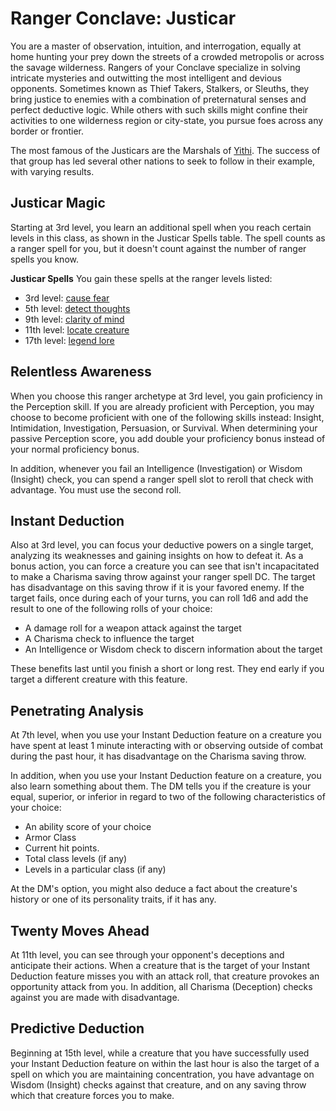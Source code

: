 # Ranger Conclave: Justicar
You are a master of observation, intuition, and interrogation, equally at home hunting your prey down the streets of a crowded metropolis or across the savage wilderness. Rangers of your Conclave specialize in solving intricate mysteries and outwitting the most intelligent and devious opponents. Sometimes known as Thief Takers, Stalkers, or Sleuths, they bring justice to enemies with a combination of preternatural senses and perfect deductive logic. While others with such skills might confine their activities to one wilderness region or city-state, you pursue foes across any border or frontier.

The most famous of the Justicars are the Marshals of [Yithi](../../Nations/Yithi.md). The success of that group has led several other nations to seek to follow in their example, with varying results.

## Justicar Magic
Starting at 3rd level, you learn an additional spell when you reach certain levels in this class, as shown in the Justicar Spells table. The spell counts as a ranger spell for you, but it doesn't count against the number of ranger spells you know.

**Justicar Spells**
You gain these spells at the ranger levels listed:
* 3rd level: [cause fear](../../Magic/Spells/cause-fear.md)
* 5th level: [detect thoughts]()
* 9th level: [clarity of mind]()
* 11th level: [locate creature]() 
* 17th level: [legend lore]()

## Relentless Awareness
When you choose this ranger archetype at 3rd level, you gain proficiency in the Perception skill. If you are already proficient with Perception, you may choose to become proficient with one of the following skills instead: Insight, Intimidation, Investigation, Persuasion, or Survival. When determining your passive Perception score, you add double your proficiency bonus instead of your normal proficiency bonus.

In addition, whenever you fail an Intelligence (Investigation) or Wisdom (Insight) check, you can spend a ranger spell slot to reroll that check with advantage. You must use the second roll.

## Instant Deduction
Also at 3rd level, you can focus your deductive powers on a single target, analyzing its weaknesses and gaining insights on how to defeat it. As a bonus action, you can force a creature you can see that isn't incapacitated to make a Charisma saving throw against your ranger spell DC. The target has disadvantage on this saving throw if it is your favored enemy. If the target fails, once during each of your turns, you can roll 1d6 and add the result to one of the following rolls of your choice:
* A damage roll for a weapon attack against the target
* A Charisma check to influence the target
* An Intelligence or Wisdom check to discern information about the target

These benefits last until you finish a short or long rest. They end early if you target a different creature with this feature.

## Penetrating Analysis
At 7th level, when you use your Instant Deduction feature on a creature you have spent at least 1 minute interacting with or observing outside of combat during the past hour, it has disadvantage on the Charisma saving throw.

In addition, when you use your Instant Deduction feature on a creature, you also learn something about them. The DM tells you if the creature is your equal, superior, or inferior in regard to two of the following characteristics of your choice:
* An ability score of your choice
* Armor Class
* Current hit points.
* Total class levels (if any)
* Levels in a particular class (if any)

At the DM's option, you might also deduce a fact about the creature's history or one of its personality traits, if it has any.

## Twenty Moves Ahead
At 11th level, you can see through your opponent's deceptions and anticipate their actions. When a creature that is the target of your Instant Deduction feature misses you with an attack roll, that creature provokes an opportunity attack from you. In addition, all Charisma (Deception) checks against you are made with disadvantage.

## Predictive Deduction
Beginning at 15th level, while a creature that you have successfully used your Instant Deduction feature on within the last hour is also the target of a spell on which you are maintaining concentration, you have advantage on Wisdom (Insight) checks against that creature, and on any saving throw which that creature forces you to make.
